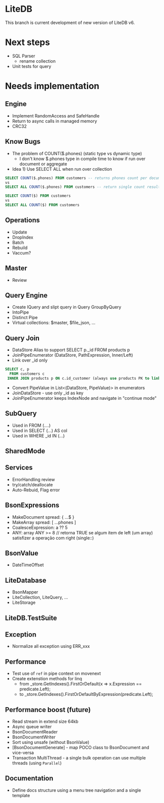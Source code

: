 # LiteDB

This branch is current development of new version of LiteDB v6.

# Next steps
- SQL Parser
    - rename collection
- Unit tests for query


# Needs implementation

## Engine
- Implement RandomAccess and SafeHandle
- Return to async calls in managed memory
- CRC32

## Know Bugs
- The problem of COUNT($.phones) (static type vs dynamic type)
  - I don't know $.phones type in compile time to know if run over document or aggregate
- Idea 1) Use SELECT ALL when run over collection
```SQL
SELECT COUNT($.phones) FROM customers -- returns phones count per document
vs
SELECT ALL COUNT($.phones) FROM customers -- return single count result over all collection documents

SELECT COUNT($) FROM customers
vs
SELECT ALL COUNT($) FROM customers
```

## Operations
- Update
- DropIndex
- Batch
- Rebuild
- Vaccum?

## Master
- Review

## Query Engine
- Create IQuery and slipt query in Query GroupByQuery
- IntoPipe
- Distinct Pipe
- Virtual collections: $master, $file_json, ...

## Query Join
- DataStore Alias to support SELECT p._id FROM products p
- JoinPipeEnumerator (DataStore, PathExpression, Inner/Left)
- Link over _id only
```SQL
SELECT c, p
  FROM customers c
 INNER JOIN products p ON c.id_customer (always use products PK to link)
```
- Convert PipeValue in List<(DataStore, PipeValue)> in enumerators
- JoinDataStore - use only _id as key
- JoinPipeEnumerator keeps IndexNode and navigate in "continue mode"

## SubQuery
- Used in FROM (....)
- Used in SELECT (...) AS col
- Used in WHERE _id IN (...)

## SharedMode

## Services
- ErrorHandling review
- try/catch/deallocate
- Auto-Rebuid, Flag error

## BsonExpressions
- MakeDocument spread: { ...$ }
- MakeArray spread: [ ...phones ]
- CoalesceExpression:  a ?? 5 
- ANY: array ANY >= 8 // retorna TRUE se algum item de left (um array) satisfizer a operação com right (single::)

## BsonValue
- DateTimeOffset

## LiteDatabase
- BsonMapper
- LiteCollection, LiteQuery, ...
- LiteStorage

## LiteDB.TestSuite

## Exception
- Normalize all exception using ERR_xxx

## Performance
- Test use of `ref` in pipe context on movenext
- Create extenstion methods for linq
    - from _store.GetIndexes().FirstOrDefault(x => x.Expression == predicate.Left);
    - to _store.GetIndexes().FirstOrDefaultByExpression(predicate.Left);


## Performance boost (future)
- Read stream in extend size 64kb
- Async queue writer
- BsonDocumentReader
- BsonDocumentWriter
- Sort using unsafe (without BsonValue)
- [BsonDocumentGenerate] - map POCO class to BsonDocument and vice-versa
- Transaction MultiThread - a single bulk operation can use multiple threads (using `Parallel`)

## Documentation
- Define docs structure using a menu tree navigation and a single template
